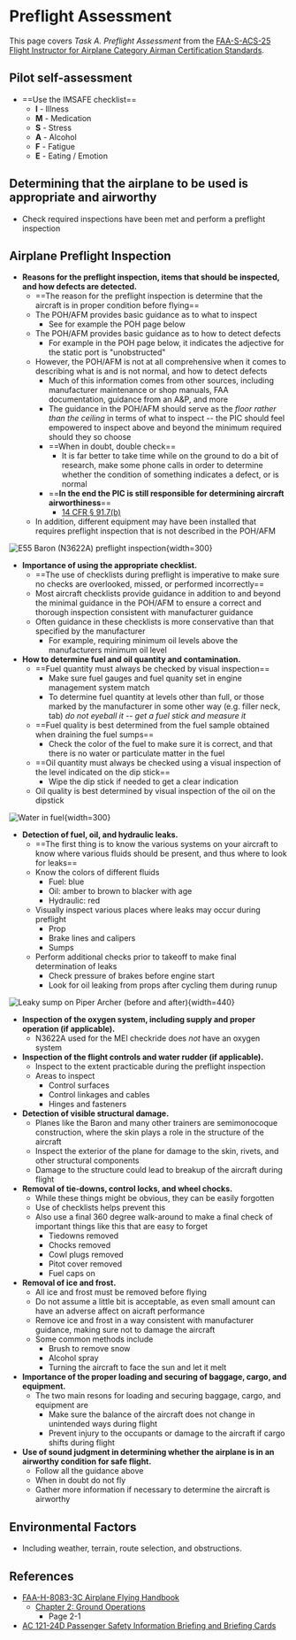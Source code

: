 # Preflight Assessment

This page covers *Task A. Preflight Assessment* from the [FAA-S-ACS-25 Flight Instructor for Airplane Category Airman Certification Standards](https://www.faa.gov/training_testing/testing/acs/cfi_airplane_acs_25.pdf).

## Pilot self-assessment

* ==Use the IMSAFE checklist==
  * **I** - Illness
  * **M** - Medication
  * **S** - Stress
  * **A** - Alcohol
  * **F** - Fatigue
  * **E** - Eating / Emotion

## Determining that the airplane to be used is appropriate and airworthy

* Check required inspections have been met and perform a preflight inspection

## Airplane Preflight Inspection

* **Reasons for the preflight inspection, items that should be inspected, and how defects are detected.**
  * ==The reason for the preflight inspection is determine that the aircraft is in proper condition before flying==
  * The POH/AFM provides basic guidance as to what to inspect
    * See for example the POH page below
  * The POH/AFM provides basic guidance as to how to detect defects
    * For example in the POH page below, it indicates the adjective for the static port is "unobstructed"
  * However, the POH/AFM is not at all comprehensive when it comes to describing what is and is not normal, and how to detect defects
    * Much of this information comes from other sources, including manufacturer maintenance or shop manuals, FAA documentation, guidance from an A&P, and more
    * The guidance in the POH/AFM should serve as the *floor rather than the ceiling* in terms of what to inspect -- the PIC should feel empowered to inspect above and beyond the minimum required should they so choose
    * ==When in doubt, double check==
      * It is far better to take time while on the ground to do a bit of research, make some phone calls in order to determine whether the condition of something indicates a defect, or is normal
    * ==**In the end the PIC is still responsible for determining aircraft airworthiness**==
      * [14 CFR &sect; 91.7(b)](https://www.ecfr.gov/current/title-14/part-91/section-91.7#p-91.7(b))
  * In addition, different equipment may have been installed that requires preflight inspection that is not described in the POH/AFM

![E55 Baron (N3622A) preflight inspection](/img/c55-baron-poh/c55-baron-poh-page-4-4-preflight-inspection.png){width=300}

* **Importance of using the appropriate checklist.**
    * ==The use of checklists during preflight is imperative to make sure no checks are overlooked, missed, or performed incorrectly==
    * Most aircraft checklists provide guidance in addition to and beyond the minimal guidance in the POH/AFM to ensure a correct and thorough inspection consistent with manufacturer guidance
    * Often guidance in these checklists is more conservative than that specified by the manufacturer
      * For example, requiring minimum oil levels above the manufacturers minimum oil level
* **How to determine fuel and oil quantity and contamination.**
    * ==Fuel quantity must always be checked by visual inspection==
      * Make sure fuel gauges and fuel quanity set in engine management system match
      * To determine fuel quantity at levels other than full, or those marked by the manufacturer in some other way (e.g. filler neck, tab) *do not eyeball it -- get a fuel stick and measure it*
    * ==Fuel quality is best determined from the fuel sample obtained when draining the fuel sumps==
      * Check the color of the fuel to make sure it is correct, and that there is no water or particulate matter in the fuel
    * ==Oil quantity must always be checked using a visual inspection of the level indicated on the dip stick==
      * Wipe the dip stick if needed to get a clear indication
    * Oil quality is best determined by visual inspection of the oil on the dipstick

![Water in fuel](/img/water-in-fuel.jpg){width=300}

* **Detection of fuel, oil, and hydraulic leaks.**
    * ==The first thing is to know the various systems on your aircraft to know where various fluids should be present, and thus where to look for leaks==
    * Know the colors of different fluids
      * Fuel: blue
      * Oil: amber to brown to blacker with age
      * Hydraulic: red
    * Visually inspect various places where leaks may occur during preflight
      * Prop
      * Brake lines and calipers
      * Sumps
    * Perform additional checks prior to takeoff to make final determination of leaks
      * Check pressure of brakes before engine start
      * Look for oil leaking from props after cycling them during runup

![Leaky sump on Piper Archer (before and after)](/img/leaky-sump-before-after.jpg){width=440}

* **Inspection of the oxygen system, including supply and proper operation (if applicable).**
    * N3622A used for the MEI checkride does *not* have an oxygen system
* **Inspection of the flight controls and water rudder (if applicable).**
    * Inspect to the extent practicable during the preflight inspection
    * Areas to inspect
      * Control surfaces
      * Control linkages and cables
      * Hinges and fasteners
* **Detection of visible structural damage.**
    * Planes like the Baron and many other trainers are semimonocoque construction, where the skin plays a role in the structure of the aircraft
    * Inspect the exterior of the plane for damage to the skin, rivets, and other structural components
    * Damage to the structure could lead to breakup of the aircraft during flight
* **Removal of tie-downs, control locks, and wheel chocks.**
    * While these things might be obvious, they can be easily forgotten
    * Use of checklists helps prevent this
    * Also use a final 360 degree walk-around to make a final check of important things like this that are easy to forget
      * Tiedowns removed
      * Chocks removed
      * Cowl plugs removed
      * Pitot cover removed
      * Fuel caps on
* **Removal of ice and frost.**
    * All ice and frost must be removed before flying
    * Do not assume a little bit is acceptable, as even small amount can have an adverse affect on aicraft performance
    * Remove ice and frost in a way consistent with manufacturer guidance, making sure not to damage the aircraft
    * Some common methods include
      * Brush to remove snow
      * Alcohol spray
      * Turning the aircraft to face the sun and let it melt
* **Importance of the proper loading and securing of baggage, cargo, and equipment.**
    * The two main resons for loading and securing baggage, cargo, and equipment are
      * Make sure the balance of the aircraft does not change in unintended ways during flight
      * Prevent injury to the occupants or damage to the aircraft if cargo shifts during flight
* **Use of sound judgment in determining whether the airplane is in an airworthy condition for safe flight.**
    * Follow all the guidance above
    * When in doubt do not fly
    * Gather more information if necessary to determine the aircraft is airworthy

## Environmental Factors

* Including weather, terrain, route selection, and obstructions.

## References

* [FAA-H-8083-3C Airplane Flying Handbook](https://www.faa.gov/regulations_policies/handbooks_manuals/aviation/airplane_handbook)
  * [Chapter 2: Ground Operations](https://www.faa.gov/sites/faa.gov/files/regulations_policies/handbooks_manuals/aviation/airplane_handbook/03_afh_ch2.pdf)
    * Page 2-1
* [AC 121-24D Passenger Safety Information Briefing and Briefing Cards](https://www.faa.gov/regulations_policies/advisory_circulars/index.cfm/go/document.information/documentID/1035568)

